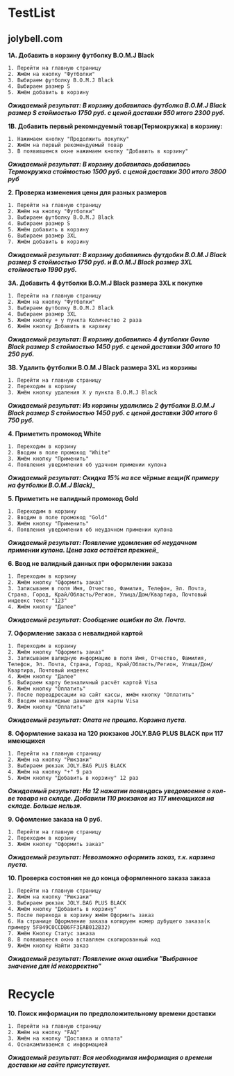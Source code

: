 # TestList
## jolybell.com

**1A. Добавить в корзину футболку B.O.M.J Black**

	1. Перейти на главную страницу
	2. Жмём на кнопку "Футболки"
	3. Выбираем футболку B.O.M.J Black
	4. Выбираем размер S
	5. Жмём добавить в корзину
  
__*Ожидаемый результат: В корзину добавилась футболка B.O.M.J Black размер S стоймостью 1750 руб. с ценой доставки 550 итого 2300 руб.*__

**1B. Добавить первый рекомндуемый товар(Термокружка) в корзину:**

	1. Нажимаем кнопку "Продолжить покупку"
	2. Жмём на первый рекомендуемый товар 
	3. В появившемся окне нажимаем кнопку "Добавить в корзину"
  
__*Ожидаемый результат: В корзину добавилась добавилась Термокружка стоймостью 1500 руб. с ценой доставки 300 итого 3800 руб*__

**2. Проверка изменения цены для разных размеров**

	1. Перейти на главную страницу
	2. Жмём на кнопку "Футболки"
	3. Выбираем футболку B.O.M.J Black
	4. Выбираем размер S
	5. Жмём добавить в корзину
	6. Выбираем размер 3XL
	7. Жмём добавить в корзину
	
__*Ожидаемый результат: В карзину добавились футдобки B.O.M.J Black размер S стоймостью 1750 руб. и B.O.M.J Black размер 3XL стоймостью 1990 руб.*__

**3A. Добавить 4 футболки B.O.M.J Black размера 3XL к покупке**

	1. Перейти на главную страницу
	2. Жмём на кнопку "Футболки"
	3. Выбираем футболку B.O.M.J Black
	4. Выбираем размер 3XL
	5. Жмём кнопку + у пункта Количество 2 раза
	6. Жмём кнопку Добавить в карзину
  
__*Ожидаемый результат: В корзину добавились 4 футболки Govno Black размер S стоймостью 1450 руб. с ценой доставки 300 итого 10 250 руб.*__

**3B. Удалить футболки B.O.M.J Black размера 3XL из корзины**

	1. Перейти на главную страницу
	2. Переходим в корзину 
	3. Жмём кнопку удаления X у пункта B.O.M.J Black 
  
__*Ожидаемый результат: Из корзины удалились 2 футболки B.O.M.J Black размер S стоймостью 1450 руб. с ценой доставки 300 итого 6 750 руб.*__

**4. Приметить промокод White**

	1. Переходим в корзину 
	2. Вводим в поле промокод "White"
	3. Жмём кнопку "Применить"
	4. Появления уведомления об удачном примении купона
  
__*Ожидаемый результат: Скидка 15% на все чёрные вещи(К примеру на футболки B.O.M.J Black)*___

**5. Приметить не валидный промокод Gold**

	1. Переходим в корзину 
	2. Вводим в поле промокод "Gold"
	3. Жмём кнопку "Применить"
	4. Появления уведомления об неудачном примении купона
  
__*Ожидаемый результат: Появление удомления об неудачном примении купона. Цена зака остаётся прежней*___

**6. Ввод не валидный данных при оформлении заказа**

	1. Переходим в корзину 
	2. Жмём кнопку "Оформить заказ"
	3. Записываем в поля Имя, Отчество, Фамилия, Телефон, Эл. Почта, Страна, Город, Край/Область/Регион, Улица/Дом/Квартира, Почтовый индеекс текст "123"
	4. Жмём кнопку "Далее"
  
__*Ожидаемый результат: Сообщение ошибки по Эл. Почта.*__

**7. Оформление заказа с невалидной картой**

	1. Переходим в корзину 
	2. Жмём кнопку "Оформить заказ"
	3. Записываем валидную информацию в поля Имя, Отчество, Фамилия, Телефон, Эл. Почта, Страна, Город, Край/Область/Регион, Улица/Дом/Квартира, Почтовый индеекс
	4. Жмём кнопку "Далее"
	5. Выбираем карту безналичный расчёт картой Visa
	6. Жмём кнопку "Оплатить"
	7. После переадресации на сайт кассы, жмём кнопку "Оплатить"
	8. Вводим невалидные данные для карты Visa
	9. Жмём кнопку "Оплатить"
  
__*Ожидаемый результат: Олата не прошла. Корзина пуста.*__

**8. Оформление заказа на 120 рюкзаков JOLY.BAG PLUS BLACK при 117 имеющихся**

	1. Перейти на главную страницу
	2. Жмём на кнопку "Рюкзаки"
	3. Выбираем рюкзак JOLY.BAG PLUS BLACK 
	4. Жмём на кнопку "+" 9 раз
	5. Жмём кнопку "Добавить в корзину" 12 раз
  
__*Ожидаемый результат: На 12 нажатии появидась уведомоение о кол-ве товара на складе. Добавили 110 рюкзаков из 117 имеющихся на складе. Больше нельзя.*__

**9. Офомление заказа на 0 руб.**

	1. Перейти на главную страницу
	2. Переходим в корзину 
	3. Жмём кнопку "Оформить заказ"
  
__*Ожидаемый результат: Невозможно оформить заказ, т.к. карзина пуста.*__

**10. Проверка состояния не до конца оформленного заказа заказа**

	1. Перейти на главную страницу
	2. Жмём на кнопку "Рюкзаки"
	3. Выбираем рюкзак JOLY.BAG PLUS BLACK 
	4. Жмём кнопку "Добавить в корзину"
	5. После перехода в корзину жмём Оформить заказ
	6. На странице Оформление заказа копируем номер дубущего заказа(к примеру 5F849C0CCDB6FF3EAB012B32)
	7. Жмём Кнопку Статус заказа
	8. В появившееся окно вставляем скопированный код
	9. Жмём кнопку Найти заказ

__*Ожидаемый результат: Появление окна ошибки "Выбранное значение для id некорректно"*__




# Recycle
**10. Поиск информации по предположительному времени доставки**

	1. Перейти на главную страницу
	2. Жмём на кнопку "FAQ"
	3. Жмём на кнопку "Доставка и оплата"
	4. Оснакамливаемся с информацией
  
__*Ожидаемый результат: Вся необходимая информация о времени доставки на сайте присутствует.*__


	
